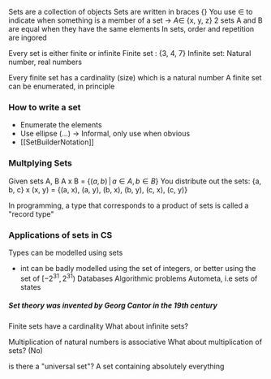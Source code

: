Sets are a collection of objects
Sets are written in braces {}
You use $\in$ to indicate when something is a member of a set
-> $A \in$ {x, y, z}
2 sets A and B are equal when they have the same elements
In sets, order and repetition are ingored

Every set is either finite or infinite
Finite set : {3, 4, 7}
Infinite set: Natural number, real numbers

Every finite set has a cardinality (size) which is a natural number
A finite set can be enumerated, in principle

### How to write a set

- Enumerate the elements
- Use ellipse (...) -> Informal, only use when obvious
- [[SetBuilderNotation]]

### Multplying Sets
Given sets A, B
A x B = {$(a, b) \, | \, a \in A, b \in B$} 
You distribute out the sets:
{a, b, c} x (x, y) = {(a, x), (a, y), (b, x), (b, y), (c, x), (c, y)}

In programming, a type that corresponds to a product of sets is called a "record type"

### Applications of sets in CS
Types can be modelled using sets
- int can be badly modelled using the set of integers, or better using the set of $[-2^{31}, 2^{31})$
Databases
Algorithmic problems
Autometa, i.e sets of states

##### Set theory was invented by Georg Cantor in the 19th century

Finite sets have a cardinality
	What about infinite sets?

Multiplication of natural numbers is associative
	What about multiplication of sets? (No)

is there a "universal set"?
	A set containing absolutely everything

